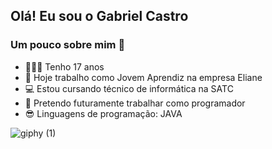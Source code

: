 ## Olá! Eu sou o Gabriel Castro

###  Um pouco sobre mim 👦
- 🙋🏻‍♂️ Tenho 17 anos
- 🔭 Hoje trabalho como Jovem Aprendiz na empresa Eliane
- 💻 Estou cursando técnico de informática na SATC
- 🧐 Pretendo futuramente trabalhar como programador
- 😎 Linguagens de programação: JAVA

![giphy (1)](https://user-images.githubusercontent.com/110572481/182738002-e046ab6b-075f-496d-8b63-6603609ba3c9.gif)

